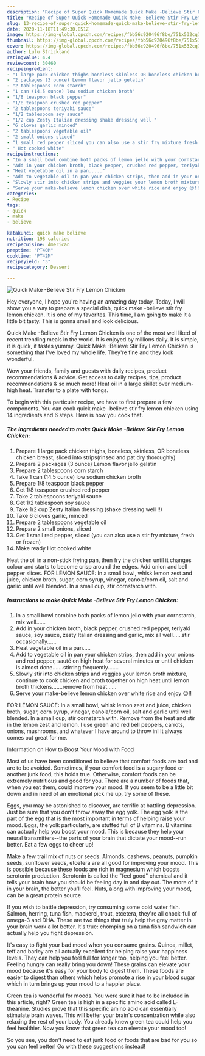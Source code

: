 ```yaml
---
description: "Recipe of Super Quick Homemade Quick Make -Believe Stir Fry Lemon Chicken"
title: "Recipe of Super Quick Homemade Quick Make -Believe Stir Fry Lemon Chicken"
slug: 13-recipe-of-super-quick-homemade-quick-make-believe-stir-fry-lemon-chicken
date: 2020-11-18T11:49:30.851Z
image: https://img-global.cpcdn.com/recipes/fbb56c920496f8be/751x532cq70/quick-make-believe-stir-fry-lemon-chicken-recipe-main-photo.jpg
thumbnail: https://img-global.cpcdn.com/recipes/fbb56c920496f8be/751x532cq70/quick-make-believe-stir-fry-lemon-chicken-recipe-main-photo.jpg
cover: https://img-global.cpcdn.com/recipes/fbb56c920496f8be/751x532cq70/quick-make-believe-stir-fry-lemon-chicken-recipe-main-photo.jpg
author: Lulu Strickland
ratingvalue: 4.4
reviewcount: 30460
recipeingredient:
- "1 large pack chicken thighs boneless skinless OR boneless chicken breast sliced into stripsrinsed and pat dry thoroughly"
- "2 packages (3 ounce) Lemon flavor jello gelatin"
- "2 tablespoons corn starch"
- "1 can (14.5 ounce) low sodium chicken broth"
- "1/8 teaspoon black pepper"
- "1/8 teaspoon crushed red pepper"
- "2 tablespoons teriyaki sauce"
- "1/2 tablespoon soy sauce"
- "1/2 cup Zesty Italian dressing shake dressing well "
- "6 cloves garlic minced"
- "2 tablespoons vegetable oil"
- "2 small onions sliced"
- "1 small red pepper sliced you can also use a stir fry mixture fresh or frozen"
- " Hot cooked white"
recipeinstructions:
- "In a small bowl combine both packs of lemon jello with your cornstarch, mix well......"
- "Add in your chicken broth, black pepper, crushed red pepper, teriyaki sauce, soy sauce, zesty Italian dressing and garlic, mix all well......stir occasionally......"
- "Heat vegetable oil in a pan....."
- "Add to vegetable oil in pan your chicken strips, then add in your onions and red pepper, sauté on high heat for several minutes or until chicken is almost done.......stirring frequently......."
- "Slowly stir into chicken strips and veggies your lemon broth mixture, continue to cook chicken and broth together on high heat until lemon broth thickens.......remove from heat......"
- "Serve your make-believe lemon chicken over white rice and enjoy 😉!!"
categories:
- Recipe
tags:
- quick
- make
- believe

katakunci: quick make believe 
nutrition: 198 calories
recipecuisine: American
preptime: "PT40M"
cooktime: "PT42M"
recipeyield: "3"
recipecategory: Dessert

---
```



![Quick Make -Believe Stir Fry Lemon Chicken](https://img-global.cpcdn.com/recipes/fbb56c920496f8be/751x532cq70/quick-make-believe-stir-fry-lemon-chicken-recipe-main-photo.jpg)

Hey everyone, I hope you're having an amazing day today. Today, I will show you a way to prepare a special dish, quick make -believe stir fry lemon chicken. It is one of my favorites. This time, I am going to make it a little bit tasty. This is gonna smell and look delicious.

Quick Make -Believe Stir Fry Lemon Chicken is one of the most well liked of recent trending meals in the world. It is enjoyed by millions daily. It is simple, it is quick, it tastes yummy. Quick Make -Believe Stir Fry Lemon Chicken is something that I've loved my whole life. They're fine and they look wonderful.

Wow your friends, family and guests with daily recipes, product recommendations &amp; advice. Get access to daily recipes, tips, product recommendations &amp; so much more! Heat oil in a large skillet over medium-high heat. Transfer to a plate with tongs.


To begin with this particular recipe, we have to first prepare a few components. You can cook quick make -believe stir fry lemon chicken using 14 ingredients and 6 steps. Here is how you cook that.

<!--inarticleads1-->

##### The ingredients needed to make Quick Make -Believe Stir Fry Lemon Chicken:

1. Prepare 1 large pack chicken thighs, boneless, skinless, OR boneless chicken breast, sliced into strips(rinsed and pat dry thoroughly)
1. Prepare 2 packages (3 ounce) Lemon flavor jello gelatin
1. Prepare 2 tablespoons corn starch
1. Take 1 can (14.5 ounce) low sodium chicken broth
1. Prepare 1/8 teaspoon black pepper
1. Get 1/8 teaspoon crushed red pepper
1. Take 2 tablespoons teriyaki sauce
1. Get 1/2 tablespoon soy sauce
1. Take 1/2 cup Zesty Italian dressing (shake dressing well !!)
1. Take 6 cloves garlic, minced
1. Prepare 2 tablespoons vegetable oil
1. Prepare 2 small onions, sliced
1. Get 1 small red pepper, sliced (you can also use a stir fry mixture, fresh or frozen)
1. Make ready  Hot cooked white


Heat the oil in a non-stick frying pan, then fry the chicken until it changes colour and starts to become crisp around the edges. Add onion and bell pepper slices. FOR LEMON SAUCE: In a small bowl, whisk lemon zest and juice, chicken broth, sugar, corn syrup, vinegar, canola/corn oil, salt and garlic until well blended. In a small cup, stir cornstarch with. 

<!--inarticleads2-->

##### Instructions to make Quick Make -Believe Stir Fry Lemon Chicken:

1. In a small bowl combine both packs of lemon jello with your cornstarch, mix well......
1. Add in your chicken broth, black pepper, crushed red pepper, teriyaki sauce, soy sauce, zesty Italian dressing and garlic, mix all well......stir occasionally......
1. Heat vegetable oil in a pan.....
1. Add to vegetable oil in pan your chicken strips, then add in your onions and red pepper, sauté on high heat for several minutes or until chicken is almost done.......stirring frequently.......
1. Slowly stir into chicken strips and veggies your lemon broth mixture, continue to cook chicken and broth together on high heat until lemon broth thickens.......remove from heat......
1. Serve your make-believe lemon chicken over white rice and enjoy 😉!!


FOR LEMON SAUCE: In a small bowl, whisk lemon zest and juice, chicken broth, sugar, corn syrup, vinegar, canola/corn oil, salt and garlic until well blended. In a small cup, stir cornstarch with. Remove from the heat and stir in the lemon zest and lemon. I use green and red bell peppers, carrots, onions, mushrooms, and whatever I have around to throw in! It always comes out great for me. 

Information on How to Boost Your Mood with Food


Most of us have been conditioned to believe that comfort foods are bad and are to be avoided. Sometimes, if your comfort food is a sugary food or another junk food, this holds true. Otherwise, comfort foods can be extremely nutritious and good for you. There are a number of foods that, when you eat them, could improve your mood. If you seem to be a little bit down and in need of an emotional pick me up, try some of these.

Eggs, you may be astonished to discover, are terrific at battling depression. Just be sure that you don't throw away the egg yolk. The egg yolk is the part of the egg that is the most important in terms of helping raise your mood. Eggs, the yolk particularly, are stuffed full of B vitamins. B vitamins can actually help you boost your mood. This is because they help your neural transmitters--the parts of your brain that dictate your mood--run better. Eat a few eggs to cheer up!

Make a few trail mix of nuts or seeds. Almonds, cashews, peanuts, pumpkin seeds, sunflower seeds, etcetera are all good for improving your mood. This is possible because these foods are rich in magnesium which boosts serotonin production. Serotonin is called the "feel good" chemical and it tells your brain how you should be feeling day in and day out. The more of it in your brain, the better you'll feel. Nuts, along with improving your mood, can be a great protein source.

If you wish to battle depression, try consuming some cold water fish. Salmon, herring, tuna fish, mackerel, trout, etcetera, they're all chock-full of omega-3 and DHA. These are two things that truly help the grey matter in your brain work a lot better. It's true: chomping on a tuna fish sandwich can actually help you fight depression. 

It's easy to fight your bad mood when you consume grains. Quinoa, millet, teff and barley are all actually excellent for helping raise your happiness levels. They can help you feel full for longer too, helping you feel better. Feeling hungry can really bring you down! These grains can elevate your mood because it's easy for your body to digest them. These foods are easier to digest than others which helps promote a rise in your blood sugar which in turn brings up your mood to a happier place.

Green tea is wonderful for moods. You were sure it had to be included in this article, right? Green tea is high in a specific amino acid called L-theanine. Studies prove that this specific amino acid can essentially stimulate brain waves. This will better your brain's concentration while also relaxing the rest of your body. You already knew green tea could help you feel healthier. Now you know that green tea can elevate your mood too!

So you see, you don't need to eat junk food or foods that are bad for you so you can feel better! Go  with  these suggestions  instead!

